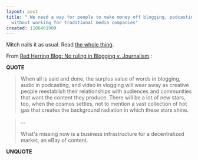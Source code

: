 ```yaml
---
layout: post
title: " We need a way for people to make money off blogging, podcasting and vlogging
  without working for traditional media companies"
created: 1106461909
---
```

<p>
Mitch nails it as usual. Read <a href="http://blog.redherring.com/MT/archives/main/000533.html">the whole thing</a>.
</p><p>
From <a href="http://blog.redherring.com/MT/archives/main/000533.html">Red Herring Blog: No ruling in Blogging v. Journalism</a>.:
</p><p>
<strong>QUOTE</strong>
</p><blockquote>
When all is said and done, the surplus value of words in blogging, audio in podcasting, and video in vlogging will wear away as creative people reestablish their relationships with audiences and communities that want the content they produce. There will be a lot of new stars, too, when the cosmos settles, not to mention a vast collection of hot gas that creates the background radiation in which these stars shine.
</blockquote><blockquote>
...
<br />
<br />What's missing now is a business infrastructure for a decentralized market, an eBay of content.
</blockquote><p>
<strong>UNQUOTE</strong>
</p>

